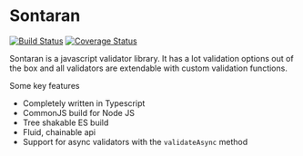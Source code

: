 # Sontaran

[![Build Status](https://travis-ci.com/Barry127/sontaran.svg?branch=master)](https://travis-ci.com/Barry127/sontaran)
[![Coverage Status](https://coveralls.io/repos/github/Barry127/sontaran/badge.svg?branch=master)](https://coveralls.io/github/Barry127/sontaran?branch=master)

Sontaran is a javascript validator library. It has a lot validation options out of the box and all validators are extendable with custom validation functions.

Some key features

- Completely written in Typescript
- CommonJS build for Node JS
- Tree shakable ES build
- Fluid, chainable api
- Support for async validators with the `validateAsync` method
